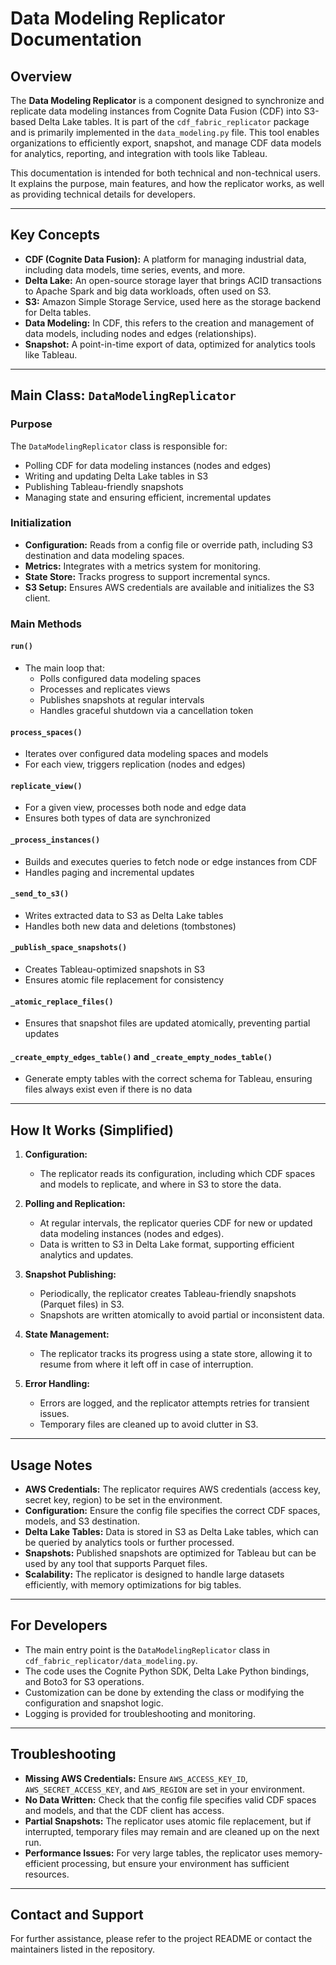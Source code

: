 # Data Modeling Replicator Documentation

## Overview

The **Data Modeling Replicator** is a component designed to synchronize and replicate data modeling instances from Cognite Data Fusion (CDF) into S3-based Delta Lake tables. It is part of the `cdf_fabric_replicator` package and is primarily implemented in the `data_modeling.py` file. This tool enables organizations to efficiently export, snapshot, and manage CDF data models for analytics, reporting, and integration with tools like Tableau.

This documentation is intended for both technical and non-technical users. It explains the purpose, main features, and how the replicator works, as well as providing technical details for developers.

---

## Key Concepts

- **CDF (Cognite Data Fusion):** A platform for managing industrial data, including data models, time series, events, and more.
- **Delta Lake:** An open-source storage layer that brings ACID transactions to Apache Spark and big data workloads, often used on S3.
- **S3:** Amazon Simple Storage Service, used here as the storage backend for Delta tables.
- **Data Modeling:** In CDF, this refers to the creation and management of data models, including nodes and edges (relationships).
- **Snapshot:** A point-in-time export of data, optimized for analytics tools like Tableau.

---

## Main Class: `DataModelingReplicator`

### Purpose

The `DataModelingReplicator` class is responsible for:
- Polling CDF for data modeling instances (nodes and edges)
- Writing and updating Delta Lake tables in S3
- Publishing Tableau-friendly snapshots
- Managing state and ensuring efficient, incremental updates

### Initialization

- **Configuration:** Reads from a config file or override path, including S3 destination and data modeling spaces.
- **Metrics:** Integrates with a metrics system for monitoring.
- **State Store:** Tracks progress to support incremental syncs.
- **S3 Setup:** Ensures AWS credentials are available and initializes the S3 client.

### Main Methods

#### `run()`
- The main loop that:
  - Polls configured data modeling spaces
  - Processes and replicates views
  - Publishes snapshots at regular intervals
  - Handles graceful shutdown via a cancellation token

#### `process_spaces()`
- Iterates over configured data modeling spaces and models
- For each view, triggers replication (nodes and edges)

#### `replicate_view()`
- For a given view, processes both node and edge data
- Ensures both types of data are synchronized

#### `_process_instances()`
- Builds and executes queries to fetch node or edge instances from CDF
- Handles paging and incremental updates

#### `_send_to_s3()`
- Writes extracted data to S3 as Delta Lake tables
- Handles both new data and deletions (tombstones)

#### `_publish_space_snapshots()`
- Creates Tableau-optimized snapshots in S3
- Ensures atomic file replacement for consistency

#### `_atomic_replace_files()`
- Ensures that snapshot files are updated atomically, preventing partial updates

#### `_create_empty_edges_table()` and `_create_empty_nodes_table()`
- Generate empty tables with the correct schema for Tableau, ensuring files always exist even if there is no data

---

## How It Works (Simplified)

1. **Configuration:**
   - The replicator reads its configuration, including which CDF spaces and models to replicate, and where in S3 to store the data.

2. **Polling and Replication:**
   - At regular intervals, the replicator queries CDF for new or updated data modeling instances (nodes and edges).
   - Data is written to S3 in Delta Lake format, supporting efficient analytics and updates.

3. **Snapshot Publishing:**
   - Periodically, the replicator creates Tableau-friendly snapshots (Parquet files) in S3.
   - Snapshots are written atomically to avoid partial or inconsistent data.

4. **State Management:**
   - The replicator tracks its progress using a state store, allowing it to resume from where it left off in case of interruption.

5. **Error Handling:**
   - Errors are logged, and the replicator attempts retries for transient issues.
   - Temporary files are cleaned up to avoid clutter in S3.

---

## Usage Notes

- **AWS Credentials:** The replicator requires AWS credentials (access key, secret key, region) to be set in the environment.
- **Configuration:** Ensure the config file specifies the correct CDF spaces, models, and S3 destination.
- **Delta Lake Tables:** Data is stored in S3 as Delta Lake tables, which can be queried by analytics tools or further processed.
- **Snapshots:** Published snapshots are optimized for Tableau but can be used by any tool that supports Parquet files.
- **Scalability:** The replicator is designed to handle large datasets efficiently, with memory optimizations for big tables.

---

## For Developers

- The main entry point is the `DataModelingReplicator` class in `cdf_fabric_replicator/data_modeling.py`.
- The code uses the Cognite Python SDK, Delta Lake Python bindings, and Boto3 for S3 operations.
- Customization can be done by extending the class or modifying the configuration and snapshot logic.
- Logging is provided for troubleshooting and monitoring.

---

## Troubleshooting

- **Missing AWS Credentials:** Ensure `AWS_ACCESS_KEY_ID`, `AWS_SECRET_ACCESS_KEY`, and `AWS_REGION` are set in your environment.
- **No Data Written:** Check that the config file specifies valid CDF spaces and models, and that the CDF client has access.
- **Partial Snapshots:** The replicator uses atomic file replacement, but if interrupted, temporary files may remain and are cleaned up on the next run.
- **Performance Issues:** For very large tables, the replicator uses memory-efficient processing, but ensure your environment has sufficient resources.

---

## Contact and Support

For further assistance, please refer to the project README or contact the maintainers listed in the repository. 